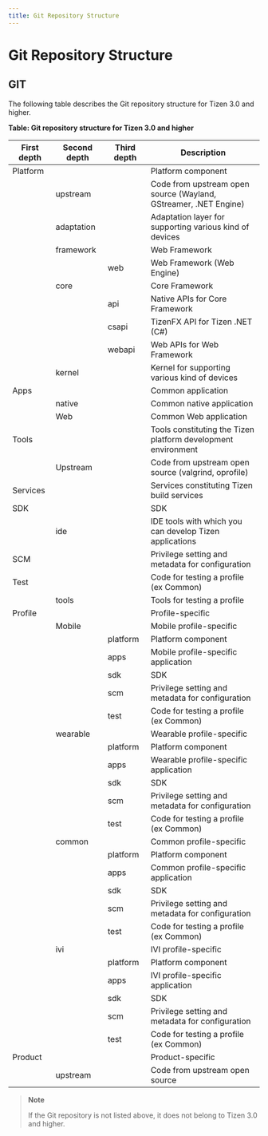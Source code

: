 ```yaml
---
title: Git Repository Structure
---
```


# Git Repository Structure
## GIT 

The following table describes the Git repository structure for Tizen 3.0 and higher.

**Table: Git repository structure for Tizen 3.0 and higher**

| First depth | Second depth  | Third depth | Description                              |
| --------- | ---------- | --------- | ---------------------------------------- |
| Platform  |            |           | Platform component                       |
|           | upstream   |           | Code from upstream open source (Wayland, GStreamer, .NET Engine) |
|           | adaptation |           | Adaptation layer for supporting various kind of devices |
|           | framework  |           | Web Framework                            |
|           |            | web       | Web Framework (Web Engine)               |
|           | core       |           | Core Framework                           |
|           |            | api       | Native APIs for Core Framework           |
|           |            | csapi     | TizenFX API for Tizen .NET (C#) |
|           |            | webapi    | Web APIs for Web Framework               |
|           | kernel     |           | Kernel for supporting various kind of devices |
| Apps      |            |           | Common application                       |
|           | native     |           | Common native application                |
|           | Web        |           | Common Web application                   |
| Tools     |            |           | Tools constituting the Tizen platform development environment |
|           | Upstream   |           | Code from upstream open source (valgrind, oprofile) |
| Services  |            |           | Services constituting Tizen build services |
| SDK       |            |           | SDK                                      |
|           | ide        |           | IDE tools with which you can develop Tizen applications |
| SCM       |            |           | Privilege setting and metadata for configuration |
| Test      |            |           | Code for testing a profile (ex Common)   |
|           | tools      |           | Tools for testing a profile              |
| Profile   |            |           | Profile-specific                         |
|           | Mobile     |           | Mobile profile-specific                  |
|           |            | platform  | Platform component                       |
|           |            | apps      | Mobile profile-specific application      |
|           |            | sdk       | SDK                                      |
|           |            | scm       | Privilege setting and metadata for configuration |
|           |            | test      | Code for testing a profile (ex Common)   |
|           | wearable   |           | Wearable profile-specific                |
|           |            | platform  | Platform component                       |
|           |            | apps      | Wearable profile-specific application    |
|           |            | sdk       | SDK                                      |
|           |            | scm       | Privilege setting and metadata for configuration |
|           |            | test      | Code for testing a profile (ex Common)   |
|           | common     |           | Common profile-specific                  |
|           |            | platform  | Platform component                       |
|           |            | apps      | Common profile-specific application      |
|           |            | sdk       | SDK                                      |
|           |            | scm       | Privilege setting and metadata for configuration |
|           |            | test      | Code for testing a profile (ex Common)   |
|           | ivi        |           | IVI profile-specific                             |
|           |            | platform  | Platform component                       |
|           |            | apps      | IVI profile-specific application      |
|           |            | sdk       | SDK                                      |
|           |            | scm       | Privilege setting and metadata for configuration |
|           |            | test      | Code for testing a profile (ex Common)   |
| Product   |            |           | Product-specific                         |
|           | upstream   |           | Code from upstream open source           |

> **Note**
>
> If the Git repository is not listed above, it does not belong to Tizen 3.0 and higher.
